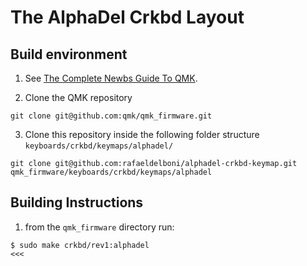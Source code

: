 # The AlphaDel Crkbd Layout

## Build environment

1) See [The Complete Newbs Guide To QMK](https://docs.qmk.fm/#/newbs).

2) Clone the QMK repository
```
git clone git@github.com:qmk/qmk_firmware.git
```
3) Clone this repository inside the following folder structure `keyboards/crkbd/keymaps/alphadel/`
```
git clone git@github.com:rafaeldelboni/alphadel-crkbd-keymap.git qmk_firmware/keyboards/crkbd/keymaps/alphadel
```

## Building Instructions

1) from the `qmk_firmware` directory run:
```
$ sudo make crkbd/rev1:alphadel                                                                                               <<<
```
